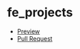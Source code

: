 # fe_projects
- [Preview](https://anna-lymorenko.github.io/fe-projects/)
- [Pull Request](https://github.com/anna-lymorenko/fe-projects/pull/1/files)